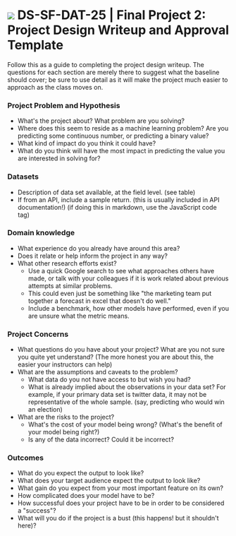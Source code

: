 # ![](https://ga-dash.s3.amazonaws.com/production/assets/logo-9f88ae6c9c3871690e33280fcf557f33.png) DS-SF-DAT-25 | Final Project 2: Project Design Writeup and Approval Template

Follow this as a guide to completing the project design writeup. The questions for each section are merely there to suggest what the baseline should cover; be sure to use detail as it will make the project much easier to approach as the class moves on.

### Project Problem and Hypothesis

- What's the project about? What problem are you solving?
- Where does this seem to reside as a machine learning problem? Are you predicting some continuous number, or predicting a binary value?
- What kind of impact do you think it could have?
- What do you think will have the most impact in predicting the value you are interested in solving for?

### Datasets

- Description of data set available, at the field level.  (see table)
- If from an API, include a sample return.  (this is usually included in API documentation!) (if doing this in markdown, use the JavaScript code tag)

### Domain knowledge

- What experience do you already have around this area?
- Does it relate or help inform the project in any way?
- What other research efforts exist?
    - Use a quick Google search to see what approaches others have made, or talk with your colleagues if it is work related about previous attempts at similar problems.
    - This could even just be something like "the marketing team put together a forecast in excel that doesn't do well."
    - Include a benchmark, how other models have performed, even if you are unsure what the metric means.

### Project Concerns

- What questions do you have about your project?  What are you not sure you quite yet understand?  (The more honest you are about this, the easier your instructors can help)
- What are the assumptions and caveats to the problem?
    - What data do you not have access to but wish you had?
    - What is already implied about the observations in your data set?  For example, if your primary data set is twitter data, it may not be representative of the whole sample.  (say, predicting who would win an election)
- What are the risks to the project?
    - What's the cost of your model being wrong?  (What's the benefit of your model being right?)
    - Is any of the data incorrect? Could it be incorrect?

### Outcomes

- What do you expect the output to look like?
- What does your target audience expect the output to look like?
- What gain do you expect from your most important feature on its own?
- How complicated does your model have to be?
- How successful does your project have to be in order to be considered a "success"?
- What will you do if the project is a bust (this happens! but it shouldn't here)?
